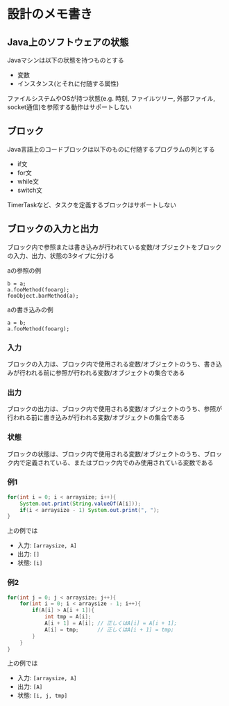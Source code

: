 # 設計のメモ書き

## Java上のソフトウェアの状態

Javaマシンは以下の状態を持つものとする

- 変数
- インスタンス(とそれに付随する属性)

ファイルシステムやOSが持つ状態(e.g. 時刻, ファイルツリー, 外部ファイル, socket通信)を参照する動作はサポートしない

## ブロック

Java言語上のコードブロックは以下のものに付随するプログラムの列とする

- if文
- for文
- while文
- switch文

TimerTaskなど、タスクを定義するブロックはサポートしない

## ブロックの入力と出力

ブロック内で参照または書き込みが行われている変数/オブジェクトをブロックの入力、出力、状態の3タイプに分ける

aの参照の例
```
b = a;
a.fooMethod(fooarg);
fooObject.barMethod(a);
```

aの書き込みの例
```
a = b;
a.fooMethod(fooarg);
```

### 入力

ブロックの入力は、ブロック内で使用される変数/オブジェクトのうち、書き込みが行われる前に参照が行われる変数/オブジェクトの集合である

### 出力

ブロックの出力は、ブロック内で使用される変数/オブジェクトのうち、参照が行われる前に書き込みが行われる変数/オブジェクトの集合である

### 状態

ブロックの状態は、ブロック内で使用される変数/オブジェクトのうち、ブロック内で定義されている、またはブロック内でのみ使用されている変数である

### 例1

```Java
for(int i = 0; i < arraysize; i++){
    System.out.print(String.valueOf(A[i]));
    if(i < arraysize - 1) System.out.print(", ");
}
```
上の例では
- 入力: `[arraysize, A]`
- 出力: `[]`
- 状態: `[i]`

### 例2

```Java
for(int j = 0; j < arraysize; j++){
    for(int i = 0; i < arraysize - 1; i++){
        if(A[i] > A[i + 1]){
            int tmp = A[i];
            A[i + 1] = A[i]; // 正しくはA[i] = A[i + 1];
            A[i] = tmp;      // 正しくはA[i + 1] = tmp;
        }
    }
}
```
上の例では
- 入力: `[arraysize, A]`
- 出力: `[A]`
- 状態: `[i, j, tmp]`

